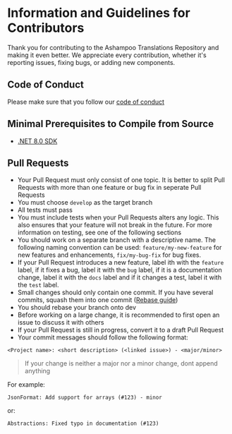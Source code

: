 # Information and Guidelines for Contributors
Thank you for contributing to the Ashampoo Translations Repository and making it even better. We appreciate every contribution, whether it's reporting issues, fixing bugs, or adding new components.

## Code of Conduct
Please make sure that you follow our [code of conduct](CODE_OF_CONDUCT.md)

## Minimal Prerequisites to Compile from Source

- [.NET 8.0 SDK](https://dotnet.microsoft.com/download/dotnet/8.0)
  
## Pull Requests
- Your Pull Request must only consist of one topic. It is better to split Pull Requests with more than one feature or bug fix in seperate Pull Requests
- You must choose `develop` as the target branch
- All tests must pass
- You must include tests when your Pull Requests alters any logic. This also ensures that your feature will not break in the future. For more information on testing, see one of the following sections
- You should work on a separate branch with a descriptive name. The following naming convention can be used: `feature/my-new-feature` for new features and enhancements, `fix/my-bug-fix` for bug fixes.
- If your Pull Request introduces a new feature, label ith with the `feature` label, if it fixes a bug, label it with the `bug` label, if it is a documentation change, label it with the `docs` label and if it changes a test, label it with the `test` label.
- Small changes should only contain one commit. If you have several commits, squash them into one commit ([Rebase guide](https://docs.github.com/en/github/getting-started-with-github/about-git-rebase))
- You should rebase your branch onto dev
- Before working on a large change, it is recommended to first open an issue to discuss it with others
- If your Pull Request is still in progress, convert it to a draft Pull Request
- Your commit messages should follow the following format:
```
<Project name>: <short description> (<linked issue>) - <major/minor>
```
> If your change is neither a major nor a minor change, dont append anything

For example:
```
JsonFormat: Add support for arrays (#123) - minor
```
or:
```
Abstractions: Fixed typo in documentation (#123)
```
